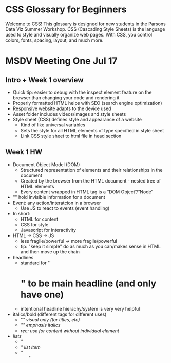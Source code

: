 # CSS Glossary for Beginners

Welcome to CSS! This glossary is designed for new students in the Parsons Data Viz Summer Workshop. CSS (Cascading Style Sheets) is the language used to style and visually organize web pages. With CSS, you control colors, fonts, spacing, layout, and much more.

# MSDV Meeting One Jul 17
## Intro + Week 1 overview
- Quick tip: easier to debug with the inspect element feature on the browser than changing your code and rendering it 
- Properly formatted HTML helps with SEO (search engine optimization)
- Responsive website adapts to the device used
- Asset folder includes videos/images and style sheets
- Style sheet (CSS) defines style and appearance of a website 
    - Kind of like universal variables
    - Sets the style for all HTML elements of type specified in style sheet
    - Link CSS style sheet to html file in head section
## Week 1 HW
- Document Object Model (DOM)
    - Structured representation of elements and their relationships in the document
    - Created by the browser from the HTML document - nested tree of HTML elements
    - Every content wrapped in HTML tag is a “DOM Object”/“Node”
- "<head>" hold invisible information for a document
- Event: any action/interatcion in a browser
    - Use JS to react to events (event handling)
- In short:
    - HTML for content
    - CSS for style
    - Javascript for interactivity
- HTML -> CSS -> JS
    - less fragile/powerful -> more fragile/powerful
    - tip: "keep it simple" do as much as you can/makes sense in HTML and then move up the chain
- headlines
    - standard for "<h1>" to be main headline (and only have one)
    - intentional headline hierachy/system is very very helpful
- italics/bold (different tags for different uses)
    - "<i>" visual only (for titles, etc)
    - "<em>" emphasis italics
    - rec: use for content without individual element
- lists
    - "<li>" list item
    - "<ul>"
